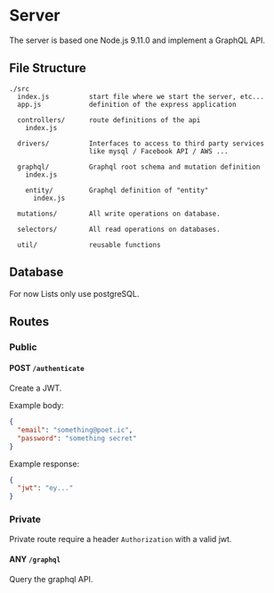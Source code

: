 # Server

The server is based one Node.js 9.11.0 and implement a GraphQL API.

## File Structure

```
./src
  index.js          start file where we start the server, etc...
  app.js            definition of the express application

  controllers/      route definitions of the api
    index.js

  drivers/          Interfaces to access to third party services
                    like mysql / Facebook API / AWS ...

  graphql/          Graphql root schema and mutation definition
    index.js

    entity/         Graphql definition of "entity"
      index.js

  mutations/        All write operations on database.

  selectors/        All read operations on databases.

  util/             reusable functions
```

## Database

For now Lists only use postgreSQL.

## Routes

### Public

#### POST `/authenticate`

Create a JWT.

Example body:

```json
{
  "email": "something@poet.ic",
  "password": "something secret"
}
```

Example response:

```json
{
  "jwt": "ey..."
}
```

### Private

Private route require a header `Authorization` with a valid jwt.

#### ANY `/graphql`

Query the graphql API.
